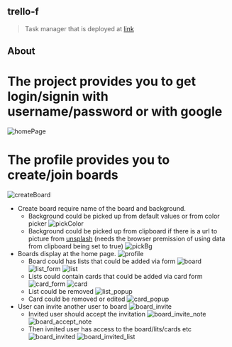 ## trello-f

> Task manager that is deployed at [link](https://trello-46.herokuapp.com/)

## About

# The project provides you to get login/signin with username/password or with google

![homePage](./assets/readme/login_page.JPG)

# The profile provides you to create/join boards

![createBoard](./assets/readme/create_board.JPG)

- Create board require name of the board and background.
  - Background could be picked up from default values or from color picker
    ![pickColor](./assets/readme/pick_board_color.JPG)
  - Background could be picked up from clipboard if there is a url to picture from [unsplash](https://unsplash.com/) (needs the browser premission of using data from clipboard being set to true)
    ![pickBg](./assets/readme/pick_board_bg.JPG)
- Boards display at the home page.
  ![profile](./assets/readme/profile_page.JPG)
  - Board could has lists that could be added via form
    ![board](./assets/readme/board.JPG)
    ![list_form](./assets/readme/create_list.JPG)
    ![list](./assets/readme/list.JPG)
  - Lists could contain cards that could be added via card form
    ![card_form](./assets/readme/create_list_card.JPG)
    ![card](./assets/readme/card.JPG)
  - List could be removed
    ![list_popup](./assets/readme/list_popup.JPG)
  - Card could be removed or edited
    ![card_popup](./assets/readme/card_edit_popup.JPG)
- User can invite another user to board
  ![board_invite](./assets/readme/board_invite.JPG)
  - Invited user should accept the invitation
    ![board_invite_note](./assets/readme/board_invite_note.JPG)
    ![board_accept_note](./assets/readme/board_accept_note.JPG)
  - Then ivnited user has access to the board/lits/cards etc
    ![board_invited](./assets/readme/board_invited.JPG)
    ![board_invited_list](./assets/readme/board_invited_list.JPG)
